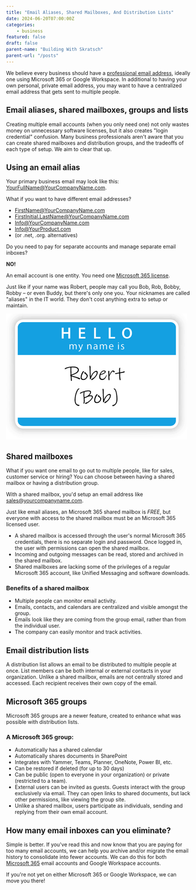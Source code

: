 ```yaml
---
title: "Email Aliases, Shared Mailboxes, And Distribution Lists"
date: 2024-06-20T07:00:00Z
categories:
    - business
featured: false
draft: false
parent-name: "Building With Skratsch"
parent-url: "/posts"
---
```


We believe every business should have a [professional email address](/business/google-workspace-vs-microsoft-365), ideally one using Microsoft 365 or Google Workspace. In additional to having your own personal, private email address, you may want to have a centralized email address that gets sent to multiple people.

## Email aliases, shared mailboxes, groups and lists

Creating multiple email accounts (when you only need one) not only wastes money on unnecessary software licenses, but it also creates "login credential" confusion. Many business professionals aren't aware that you can create shared mailboxes and distribution groups, and the tradeoffs of each type of setup. We aim to clear that up.

## Using an email alias

Your primary business email may look like this: [YourFullName@YourCompanyName.com](mailto:YourFullName@YourCompanyName.com).

What if you want to have different email addresses?

- [FirstName@YourCompanyName.com](mailto:FirstName@YourCompanyName.com)
- [FirstInitial.LastName@YourCompanyName.com](mailto:FirstInitial.LastName@YourCompanyName.com)
- [Info@YourCompanyName.com](mailto:Info@YourCompanyName.com)
- [Info@YourProduct.com](mailto:Info@YourProduct.com)
- (or .net, .org. alternatives)

Do you need to pay for separate accounts and manage separate email inboxes?

**NO!**

An email account is one entity. You need one [Microsoft 365 license](/it-services/microsoft-365).

Just like if your name was Robert, people may call you Bob, Rob, Bobby, Robby – or even Buddy, but there's only one you. Your nicknames are called "aliases" in the IT world. They don't cost anything extra to setup or maintain.

![email aliases ](/images/post/email-alias-495x345.png "Email Aliases, Shared Mailboxes, and Distribution Lists 2")

## Shared mailboxes

What if you want one email to go out to multiple people, like for sales, customer service or hiring? You can choose between having a shared mailbox or having a distribution group.

With a shared mailbox, you'd setup an email address like [sales@yourcompanyname.com](mailto:sales@yourcompanyname.com).

Just like email aliases, an Microsoft 365 shared mailbox is _FREE_, but everyone with access to the shared mailbox must be an Microsoft 365 licensed user.

- A shared mailbox is accessed through the user's normal Microsoft 365 credentials, there is no separate login and password. Once logged in, the user with permissions can open the shared mailbox.
- Incoming and outgoing messages can be read, stored and archived in the shared mailbox.
- Shared mailboxes are lacking some of the privileges of a regular Microsoft 365 account, like Unified Messaging and software downloads.

### Benefits of a shared mailbox

- Multiple people can monitor email activity.
- Emails, contacts, and calendars are centralized and visible amongst the group.
- Emails look like they are coming from the group email, rather than from the individual user.
- The company can easily monitor and track activities.

## Email distribution lists

A distribution list allows an email to be distributed to multiple people at once. List members can be both internal or external contacts in your organization. Unlike a shared mailbox, emails are not centrally stored and accessed. Each recipient receives their own copy of the email.

## Microsoft 365 groups

Microsoft 365 groups are a newer feature, created to enhance what was possible with distribution lists.

### A Microsoft 365 group:

- Automatically has a shared calendar
- Automatically shares documents in SharePoint
- Integrates with Yammer, Teams, Planner, OneNote, Power BI, etc.
- Can be restored if deleted (for up to 30 days)
- Can be public (open to everyone in your organization) or private (restricted to a team).
- External users can be invited as guests. Guests interact with the group exclusively via email. They can open links to shared documents, but lack other permissions, like viewing the group site.
- Unlike a shared mailbox, users participate as individuals, sending and replying from their own email account.

## How many email inboxes can you eliminate?

Simple is better. If you've read this and now know that you are paying for too many email accounts, we can help you archive and/or migrate the email history to consolidate into fewer accounts. We can do this for both [Microsoft 365](/it-services/microsoft-365) email accounts and Google Workspace accounts.

If you're not yet on either Microsoft 365 or Google Workspace, we can move you there!
